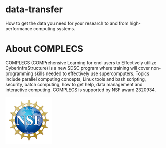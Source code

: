 # data-transfer
How to get the data you need for your research to and from high-performance computing systems.

# About COMPLECS

COMPLECS (COMPrehensive Learning for end-users to Effectively utilize
CyberinfraStructure) is a new SDSC program where training will cover
non-programming skills needed to effectively use supercomputers. 
Topics include parallel computing concepts, Linux tools and bash scripting, 
security, batch computing, how to get help, data management and interactive 
computing. COMPLECS is supported by NSF award 2320934.

<img src="./images/NSF_Official_logo_Med_Res_600ppi.png" alt="drawing" width="150"/>
